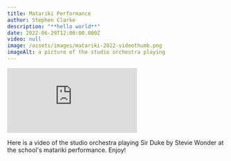 ```yaml
---
title: Matariki Performance
author: Stephen Clarke
description: "**hello world**"
date: 2022-06-29T12:00:00.000Z
video: null
image: /assets/images/matariki-2022-videothumb.png
imageAlt: a picture of the studio orchestra playing
---
```

<div class="video-container"><div class="video-embed-container"><iframe class="video-embed" src="https://www.youtube.com/embed/-oWROqN5e0s" title="YouTube video player" frameborder="0" allow="accelerometer; autoplay; clipboard-write; encrypted-media; gyroscope; picture-in-picture" allowfullscreen></iframe></div></div>

Here is a video of the studio orchestra playing Sir Duke by Stevie Wonder at the school's matariki performance. Enjoy!
